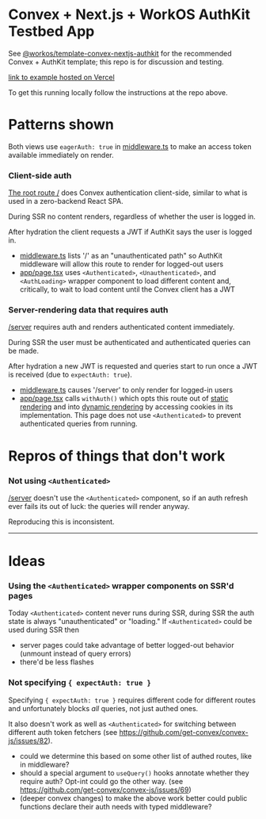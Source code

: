 # Convex + Next.js + WorkOS AuthKit Testbed App

See [@workos/template-convex-nextjs-authkit](https://github.com/workos/template-convex-nextjs-authkit) for the recommended Convex + AuthKit template;
this repo is for discussion and testing.

[link to example hosted on Vercel](https://workos-convex-nextjs-testbed.previews.convex.dev/)

To get this running locally follow the instructions at the repo above.

# Patterns shown

Both views use `eagerAuth: true` in [middleware.ts](./middleware.ts) to make an access token available immediately on render.

### Client-side auth

[The root route /](https://workos-convex-nextjs-testbed.previews.convex.dev/) does Convex authentication client-side, similar to what is used in a zero-backend React SPA.

During SSR no content renders, regardless of whether the user is logged in.

After hydration the client requests a JWT if AuthKit says the user is logged in.

- [middleware.ts](./middleware.ts) lists '/' as an "unauthenticated path" so AuthKit middleware will allow this route to render for logged-out users
- [app/page.tsx](./app/page.tsx) uses `<Authenticated>`, `<Unauthenticated>`, and `<AuthLoading>` wrapper component to load different content and, critically, to wait to load content until the Convex client has a JWT

### Server-rendering data that requires auth

[/server](https://workos-convex-nextjs-testbed.previews.convex.dev/server) requires auth and renders authenticated content immediately.

During SSR the user must be authenticated and authenticated queries can be made.

After hydration a new JWT is requested and queries start to run once a JWT is received (due to `expectAuth: true`).

- [middleware.ts](./middleware.ts) causes '/server' to only render for logged-in users
- [app/page.tsx](./app/server/page.tsx) calls `withAuth()` which opts this route out of [static rendering](https://nextjs.org/docs/app/getting-started/partial-prerendering#static-rendering) and into [dynamic rendering](https://nextjs.org/docs/app/getting-started/partial-prerendering#dynamic-rendering) by accessing cookies in its implementation. This page does not use `<Authenticated>` to prevent authenticated queries from running.

# Repros of things that don't work

### Not using `<Authenticated>`

[/server](https://workos-convex-nextjs-testbed.previews.convex.dev/server) doesn't use the `<Authenticated>` component, so if an auth refresh ever fails its out of luck: the queries will render anyway.

Reproducing this is inconsistent.

---

# Ideas

### Using the `<Authenticated>` wrapper components on SSR'd pages

Today `<Authenticated>` content never runs during SSR, during SSR the auth state is always "unauthenticated" or "loading." If `<Authenticated>` could be used during SSR then

- server pages could take advantage of better logged-out behavior (unmount instead of query errors)
- there'd be less flashes

### Not specifying `{ expectAuth: true }`

Specifying `{ expectAuth: true }` requires different code for different routes and unfortunately blocks _all_ queries, not just authed ones.

It also doesn't work as well as `<Authenticated>` for switching between different auth token fetchers (see https://github.com/get-convex/convex-js/issues/82).

- could we determine this based on some other list of authed routes, like in middleware?
- should a special argument to `useQuery()` hooks annotate whether they require auth? Opt-int could go the other way. (see https://github.com/get-convex/convex-js/issues/69)
- (deeper convex changes) to make the above work better could public functions declare their auth needs with typed middleware?
